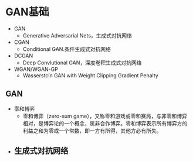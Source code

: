# GAN基础

- GAN 
  - Generative Adversarial Nets，生成式对抗网络
- CGAN 
  - Conditional GAN.条件生成式对抗网络
- DCGAN 
  - Deep Convlutional GAN，深度卷积生成式对抗网络
- WGAN/WGAN-GP 
  - Wasserstcin GAN with Weight Clipping Gradient Penalty

## GAN

- 零和博弈
  - 零和博弈（zero-sum game），又称零和游戏或零和赛局，与非零和博弈相对，是博弈论的一个概念，属非合作博弈。零和博弈表示所有博弈方的利益之和为零或一个常数，即一方有所得，其他方必有所失。
- 生成式对抗网络
  - 